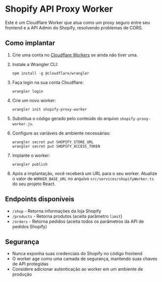 
# Shopify API Proxy Worker

Este é um Cloudflare Worker que atua como um proxy seguro entre seu frontend e a API Admin do Shopify, resolvendo problemas de CORS.

## Como implantar

1. Crie uma conta no [Cloudflare Workers](https://workers.cloudflare.com/) se ainda não tiver uma.

2. Instale a Wrangler CLI:
   ```
   npm install -g @cloudflare/wrangler
   ```

3. Faça login na sua conta Cloudflare:
   ```
   wrangler login
   ```

4. Crie um novo worker:
   ```
   wrangler init shopify-proxy-worker
   ```

5. Substitua o código gerado pelo conteúdo do arquivo `shopify-proxy-worker.js`.

6. Configure as variáveis de ambiente necessárias:
   ```
   wrangler secret put SHOPIFY_STORE_URL
   wrangler secret put SHOPIFY_ACCESS_TOKEN
   ```

7. Implante o worker:
   ```
   wrangler publish
   ```

8. Após a implantação, você receberá um URL para o seu worker. Atualize o valor de `WORKER_BASE_URL` no arquivo `src/services/shopifyWorker.ts` do seu projeto React.

## Endpoints disponíveis

- `/shop` - Retorna informações da loja Shopify
- `/products` - Retorna produtos (aceita parâmetro `limit`)
- `/orders` - Retorna pedidos (aceita todos os parâmetros da API de pedidos Shopify)

## Segurança

- Nunca exponha suas credenciais do Shopify no código frontend
- O worker age como uma camada de segurança, mantendo suas chaves de API protegidas
- Considere adicionar autenticação ao worker em um ambiente de produção
